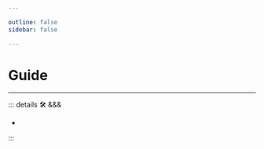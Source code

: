 ```yaml
---

outline: false 
sidebar: false

---
```


# Guide

---

<!-- =================================================== -->
<!-- =================================================== -->
<!-- =================================================== -->
<!-- =================================================== -->
<!-- =================================================== -->
::: details 🛠 &&&

-

:::
